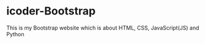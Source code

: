# icoder-Bootstrap
 This is my Bootstrap website which is about HTML, CSS, JavaScript(JS) and Python
